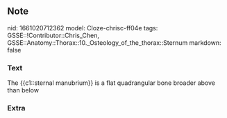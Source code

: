 ## Note
nid: 1661020712362
model: Cloze-chrisc-ff04e
tags: GSSE::!Contributor::Chris_Chen, GSSE::Anatomy::Thorax::10._Osteology_of_the_thorax::Sternum
markdown: false

### Text
<div class='toggle'>
  The {{c1::sternal manubrium}} is a flat quadrangular bone broader
  above than below
</div>

### Extra

